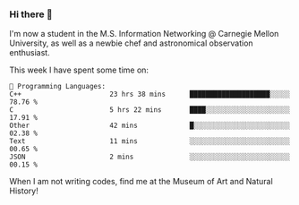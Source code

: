 ### Hi there 👋

I'm now a student in the M.S. Information Networking @ Carnegie Mellon University, as well as a newbie chef and astronomical observation enthusiast. 



<!--START_SECTION:waka-->
This week I have spent some time on: 

```text
💬 Programming Languages: 
C++                      23 hrs 38 mins      ████████████████████░░░░░   78.76 % 
C                        5 hrs 22 mins       ████░░░░░░░░░░░░░░░░░░░░░   17.91 % 
Other                    42 mins             █░░░░░░░░░░░░░░░░░░░░░░░░   02.38 % 
Text                     11 mins             ░░░░░░░░░░░░░░░░░░░░░░░░░   00.65 % 
JSON                     2 mins              ░░░░░░░░░░░░░░░░░░░░░░░░░   00.15 % 
```


<!--END_SECTION:waka-->

When I am not writing codes, find me at the Museum of Art and Natural History!
